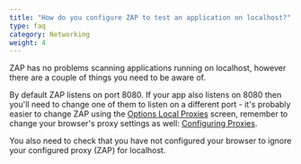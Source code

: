 ```yaml
---
title: "How do you configure ZAP to test an application on localhost?"
type: faq
category: Networking
weight: 4
---
```



ZAP has no problems scanning applications running on localhost, however there
are a couple of things you need to be aware of.

By default ZAP listens on port 8080. If your app also listens on 8080 then
you'll need to change one of them to listen on a different port - it's probably
easier to change ZAP using the [Options Local
Proxies](/docs/desktop/ui/dialogs/options/localproxy/) screen, remember to change your
browser's proxy settings as well: [Configuring Proxies](/docs/desktop/start/proxies/).

You also need to check that you have not configured your browser to ignore
your configured proxy (ZAP) for localhost.
